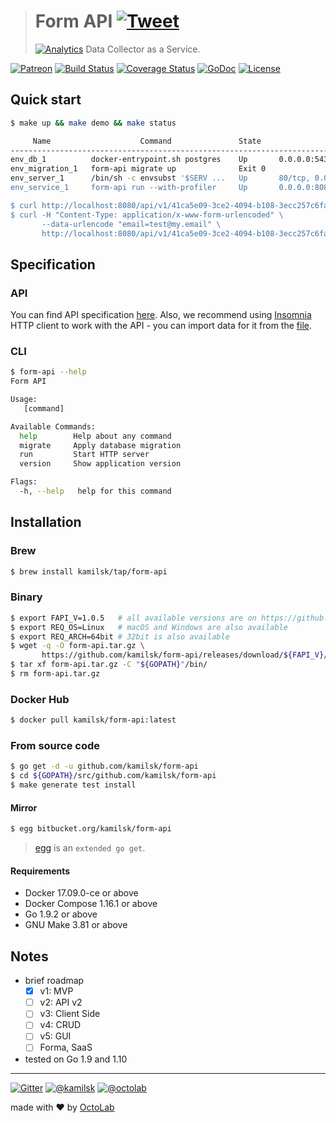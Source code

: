 > # Form API [![Tweet](https://img.shields.io/twitter/url/http/shields.io.svg?style=social)](https://twitter.com/intent/tweet?text=Data%20Collector%20as%20a%20Service&url=https://kamilsk.github.io/form-api/&via=ikamilsk&hashtags=go,service,data-collector)
> [![Analytics](https://ga-beacon.appspot.com/UA-109817251-15/form-api/readme?pixel)](https://kamilsk.github.io/form-api/)
> Data Collector as a Service.

[![Patreon](https://img.shields.io/badge/patreon-donate-orange.svg)](https://www.patreon.com/octolab)
[![Build Status](https://travis-ci.org/kamilsk/form-api.svg?branch=master)](https://travis-ci.org/kamilsk/form-api)
[![Coverage Status](https://coveralls.io/repos/github/kamilsk/form-api/badge.svg)](https://coveralls.io/github/kamilsk/form-api)
[![GoDoc](https://godoc.org/github.com/kamilsk/form-api?status.svg)](https://godoc.org/github.com/kamilsk/form-api)
[![License](https://img.shields.io/badge/license-MIT-blue.svg)](LICENSE)

## Quick start

```bash
$ make up && make demo && make status

     Name                    Command               State                Ports             
------------------------------------------------------------------------------------------
env_db_1          docker-entrypoint.sh postgres    Up       0.0.0.0:5432->5432/tcp        
env_migration_1   form-api migrate up              Exit 0                                 
env_server_1      /bin/sh -c envsubst '$SERV ...   Up       80/tcp, 0.0.0.0:8080->8080/tcp
env_service_1     form-api run --with-profiler     Up       0.0.0.0:8081->8080/tcp        

$ curl http://localhost:8080/api/v1/41ca5e09-3ce2-4094-b108-3ecc257c6fa4
$ curl -H "Content-Type: application/x-www-form-urlencoded" \
       --data-urlencode "email=test@my.email" \
       http://localhost:8080/api/v1/41ca5e09-3ce2-4094-b108-3ecc257c6fa4
```

## Specification

### API

You can find API specification [here](env/rest.http). Also, we recommend using [Insomnia](https://insomnia.rest)
HTTP client to work with the API - you can import data for it from the [file](env/insomnia.json).

### CLI

```bash
$ form-api --help
Form API

Usage:
   [command]

Available Commands:
  help        Help about any command
  migrate     Apply database migration
  run         Start HTTP server
  version     Show application version

Flags:
  -h, --help   help for this command
```

## Installation

### Brew

```bash
$ brew install kamilsk/tap/form-api
```

### Binary

```bash
$ export FAPI_V=1.0.5   # all available versions are on https://github.com/kamilsk/form-api/releases
$ export REQ_OS=Linux   # macOS and Windows are also available
$ export REQ_ARCH=64bit # 32bit is also available
$ wget -q -O form-api.tar.gz \
       https://github.com/kamilsk/form-api/releases/download/${FAPI_V}/form-api_${FAPI_V}_${REQ_OS}-${REQ_ARCH}.tar.gz
$ tar xf form-api.tar.gz -C "${GOPATH}"/bin/
$ rm form-api.tar.gz
```

### Docker Hub

```bash
$ docker pull kamilsk/form-api:latest
```

### From source code

```bash
$ go get -d -u github.com/kamilsk/form-api
$ cd ${GOPATH}/src/github.com/kamilsk/form-api
$ make generate test install
```

#### Mirror

```bash
$ egg bitbucket.org/kamilsk/form-api
```

> [egg](https://github.com/kamilsk/egg) is an `extended go get`.

#### Requirements

- Docker 17.09.0-ce or above
- Docker Compose 1.16.1 or above
- Go 1.9.2 or above
- GNU Make 3.81 or above

## Notes

- brief roadmap
  - [x] v1: MVP
  - [ ] v2: API v2
  - [ ] v3: Client Side
  - [ ] v4: CRUD
  - [ ] v5: GUI
  - [ ] Forma, SaaS
- tested on Go 1.9 and 1.10

---

[![Gitter](https://badges.gitter.im/Join%20Chat.svg)](https://gitter.im/kamilsk/form-api)
[![@kamilsk](https://img.shields.io/badge/author-%40kamilsk-blue.svg)](https://twitter.com/ikamilsk)
[![@octolab](https://img.shields.io/badge/sponsor-%40octolab-blue.svg)](https://twitter.com/octolab_inc)

made with ❤️ by [OctoLab](https://www.octolab.org/)
